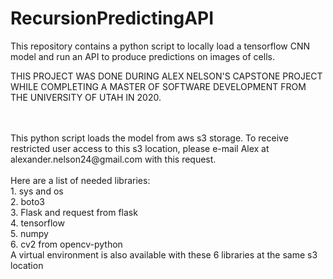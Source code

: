 # RecursionPredictingAPI
This repository contains a python script to locally load a tensorflow CNN model and run an API to produce predictions on images of cells. 

THIS PROJECT WAS DONE DURING ALEX NELSON'S CAPSTONE PROJECT WHILE COMPLETING A MASTER OF SOFTWARE DEVELOPMENT FROM THE UNIVERSITY OF UTAH IN 2020.

<br>
<br>
This python script loads the model from aws s3 storage. To receive restricted user access to this s3 location, please e-mail Alex at alexander.nelson24@gmail.com with this request.

<br>
<br>
Here are a list of needed libraries:
<br>
1.	sys and os
<br>
2.	boto3
<br>
3.	Flask and request from flask
<br>
4.	tensorflow
<br>
5.	numpy
<br>
6.	cv2 from opencv-python

<br>
A virtual environment is also available with these 6 libraries at the same s3 location
